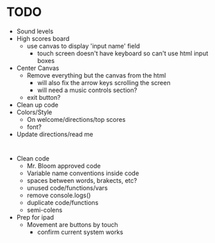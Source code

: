 # TODO
- Sound levels
- High scores board
    - use canvas to display 'input name' field
        - touch screen doesn't have keyboard so can't use html input boxes
- Center Canvas
    - Remove everything but the canvas from the html
        - will also fix the arrow keys scrolling the screen
        - will need a music controls section?
    - exit button?
- Clean up code
- Colors/Style
    - On welcome/directions/top scores
    - font?
- Update directions/read me
#
- Clean code
    - Mr. Bloom approved code
    - Variable name conventions inside code
    - spaces between words, brakects, etc?
    - unused code/functions/vars
    - remove console.logs()
    - duplicate code/functions
    - semi-colens
- Prep for ipad
    - Movement are buttons by touch
        - confirm current system works
#

